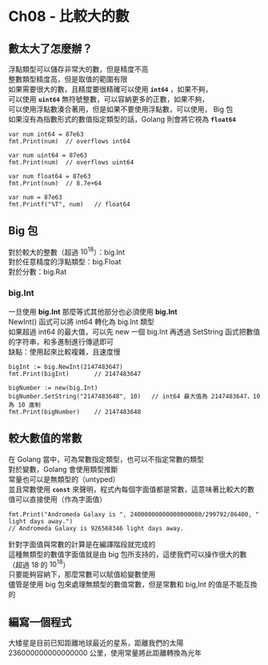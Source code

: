 # Ch08 - 比較大的數
## 數太大了怎麼辦？
浮點類型可以儲存非常大的數，但是精度不高<br>
整數類型精度高，但是取值的範圍有限<br>
如果需要很大的數，且精度要很精確可以使用 **`int64`** ，如果不夠，<br>
可以使用 **`uint64`** 無符號整數，可以容納更多的正數，如果不夠，<br>
可以使用浮點數湊合著用，但是如果不要使用浮點數，可以使用， Big 包<br>
如果沒有為指數形式的數值指定類型的話，Golang 則會將它視為 **`float64`**
```go=
var num int64 = 87e63
fmt.Print(num)	// overflows int64

var num uint64 = 87e63
fmt.Print(num)	// overflows uint64

var num float64 = 87e63
fmt.Print(num)	// 8.7e+64

var num = 87e63
fmt.Printf("%T", num)	// float64
```

## Big 包
對於較大的整數（超過 $10^{18}$）：big.Int<br>
對於任意精度的浮點類型：big.Float<br>
對於分數：big.Rat

### big.Int
一旦使用 **big.Int** 那麼等式其他部分也必須使用 **big.Int**<br>
NewInt() 函式可以將 int64 轉化為 big.Int 類型<br>
如果超過 int64 的最大值，可以先 new 一個 big.Int 再透過 SetString 函式把數值的字符串，和多進制進行傳遞即可<br>
缺點：使用起來比較複雜，且速度慢
```go=
bigInt := big.NewInt(2147483647)
fmt.Print(bigInt)		// 2147483647

bigNumber := new(big.Int)
bigNumber.SetString("2147483648", 10)	// int64 最大值為 2147483647，10 為 10 進制
fmt.Print(bigNumber)	// 2147483648
```

## 較大數值的常數
在 Golang 當中，可為常數指定類型，也可以不指定常數的類型<br>
對於變數，Golang 會使用類型推斷<br>
常量也可以是無類型的（untyped）<br>
並且常數使用 **`const`** 來聲明，程式內每個字面值都是常數，這意味著比較大的數值可以直接使用（作為字面值）
```go=
fmt.Print("Andromeda Galaxy is ", 24000000000000000000/299792/86400, " light days away.")
// Andromeda Galaxy is 926568346 light days away.
```

針對字面值與常數的計算是在編譯階段就完成的<br>
這種無類型的數值字面值就是由 big 包所支持的，這使我們可以操作很大的數（超過 18 的 $10^{18}$）<br>
只要能夠容納下，那麼常數可以賦值給變數使用<br>
儘管是使用 big 包來處理無類型的數值常數，但是常數和 big,Int 的值是不能互換的


## 編寫一個程式
大矮星是目前已知距離地球最近的星系，距離我們的太陽 236000000000000000 公里，使用常量將此距離轉換為光年